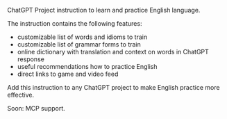 ChatGPT Project instruction to learn and practice English language.

The instruction contains the following features:
- customizable list of words and idioms to train
- customizable list of grammar forms to train
- online dictionary with translation and context on words in ChatGPT response
- useful recommendations how to practice English
- direct links to game and video feed

Add this instruction to any ChatGPT project to make English practice more effective.

Soon: MCP support.
